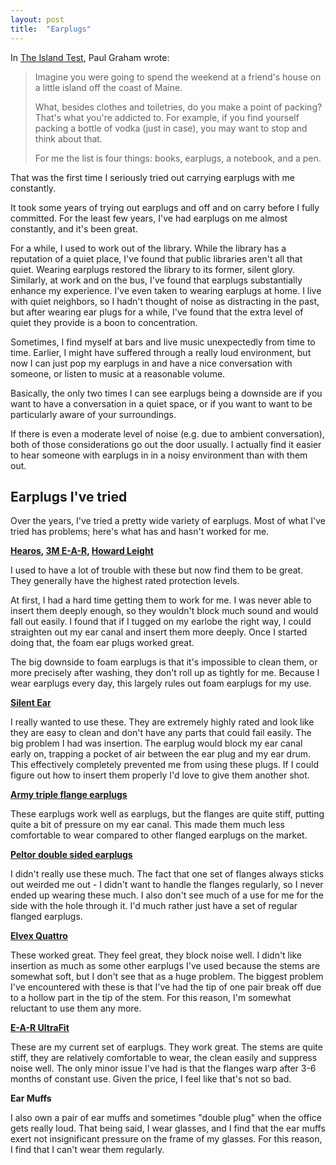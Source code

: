 ```yaml
---
layout: post
title:  "Earplugs"
---
```

In [The Island Test](http://www.paulgraham.com/island.html), Paul Graham wrote:

> Imagine you were going to spend the weekend at a friend's house on a little island off the coast of Maine.
>
> What, besides clothes and toiletries, do you make a point of packing? That's what you're addicted to.
> For example, if you find yourself packing a bottle of vodka (just in case), you may want to stop and
> think about that.
>
> For me the list is four things: books, earplugs, a notebook, and a pen.

That was the first time I seriously tried out carrying earplugs with me constantly.

It took some years of trying out earplugs and off and on carry before I fully committed.  For the least
few years, I've had earplugs on me almost constantly, and it's been great.

For a while, I used to work out of the library.  While the library has a reputation of a quiet place, I've
found that public libraries aren't all that quiet.  Wearing earplugs restored the library to its former,
silent glory.  Similarly, at work and on the bus, I've found that earplugs substantially enhance my
experience.  I've even taken to wearing earplugs at home.  I live with quiet neighbors, so I hadn't
thought of noise as distracting in the past, but after wearing ear plugs for a while, I've found that
the extra level of quiet they provide is a boon to concentration.

Sometimes, I find myself at bars and live music unexpectedly from time to time.  Earlier, I might have
suffered through a really loud environment, but now I can just pop my earplugs in and have a nice
conversation with someone, or listen to music at a reasonable volume.

Basically, the only two times I can see earplugs being a downside are if you want to have a conversation
in a quiet space, or if you want to want to be particularly aware of your surroundings.

If there is even a moderate level of noise (e.g. due to ambient conversation), both of those considerations
go out the door usually.  I actually find it easier to hear someone with earplugs in in a noisy
environment than with them out.

Earplugs I've tried
-------------------

Over the years, I've tried a pretty wide variety of earplugs.  Most of what I've tried has problems; here's
what has and hasn't worked for me.

**[Hearos](http://amazon.com/dp/B001EPQ3H4), [3M E-A-R](http://amazon.com/dp/B008MCTLJE),
[Howard Leight](http://www.amazon.com/dp/B0033YLEGO)**

I used to have a lot of trouble with these but now find them to be great.  They generally have the highest
rated protection levels.

At first, I had a hard time getting them to work for me.  I was never able to insert them deeply enough, so
they wouldn't block much sound and would fall out easily.  I found that if I tugged on my earlobe the right
way, I could straighten out my ear canal and insert them more deeply.  Once I started doing that, the foam
ear plugs worked great.

The big downside to foam earplugs is that it's impossible to clean them, or more precisely after washing, they
don't roll up as tightly for me.  Because I wear earplugs every day, this largely rules out foam earplugs for
my use.

**[Silent Ear](http://www.earplugstore.com/silnatrubear.html)**

I really wanted to use these.  They are extremely highly rated and look like they are easy to clean and don't
have any parts that could fail easily.  The big problem I had was insertion.  The earplug would block my ear
canal early on, trapping a pocket of air between the ear plug and my ear drum.  This effectively completely
prevented me from using these plugs.  If I could figure out how to insert them properly I'd love to give them
another shot.

**[Army triple flange earplugs](http://amazon.com/dp/B001ARPNW2)**

These earplugs work well as earplugs, but the flanges are quite stiff, putting quite a bit of pressure on my
ear canal.  This made them much less comfortable to wear compared to other flanged earplugs on the market.

**[Peltor double sided earplugs](http://amazon.com/dp/B000W2CPCC)**

I didn't really use these much.  The fact that one set of flanges always sticks out weirded me out - I didn't
want to handle the flanges regularly, so I never ended up wearing these much.  I also don't see much of a use
for me for the side with the hole through it.  I'd much rather just have a set of regular flanged earplugs.

**[Elvex Quattro](http://amazon.com/dp/B003J2URJK)**

These worked great.  They feel great, they block noise well.  I didn't like insertion as much as some other
earplugs I've used because the stems are somewhat soft, but I don't see that as a huge problem.  The biggest
problem I've encountered with these is that I've had the tip of one pair break off due to a hollow part in
the tip of the stem.  For this reason, I'm somewhat reluctant to use them any more.

**[E-A-R UltraFit](http://amazon.com/dp/B00864VMTU)**

These are my current set of earplugs.  They work great.  The stems are quite stiff, they are relatively
comfortable to wear, the clean easily and suppress noise well.  The only minor issue I've had is that
the flanges warp after 3-6 months of constant use.  Given the price, I feel like that's not so bad.

**Ear Muffs**

I also own a pair of ear muffs and sometimes "double plug" when the office gets really loud.  That being
said, I wear glasses, and I find that the ear muffs exert not insignificant pressure on the frame of my
glasses.  For this reason, I find that I can't wear them regularly.
